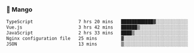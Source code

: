 ### 🥭 Mango

<!--START_SECTION:waka-->

```txt
TypeScript                 7 hrs 20 mins   ████████████▓░░░░░░░░░░░░   50.75 %
Vue.js                     3 hrs 42 mins   ██████▒░░░░░░░░░░░░░░░░░░   25.67 %
JavaScript                 2 hrs 33 mins   ████▒░░░░░░░░░░░░░░░░░░░░   17.70 %
Nginx configuration file   25 mins         ▓░░░░░░░░░░░░░░░░░░░░░░░░   02.91 %
JSON                       13 mins         ▒░░░░░░░░░░░░░░░░░░░░░░░░   01.55 %
```

<!--END_SECTION:waka-->
